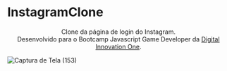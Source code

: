 # InstagramClone
<p align="center">Clone da página de login do Instagram.<br>
Desenvolvido para o Bootcamp Javascript Game Developer da <a href="https://web.digitalinnovation.one/" _target="blank">Digital Innovation One</a>.</p>

![Captura de Tela (153)](https://user-images.githubusercontent.com/79586479/125140432-dfff0a00-e0e8-11eb-9bce-cc345b6296ab.png)
